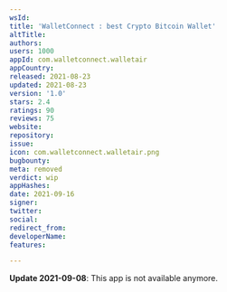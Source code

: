 ```yaml
---
wsId: 
title: 'WalletConnect : best Crypto Bitcoin Wallet'
altTitle: 
authors: 
users: 1000
appId: com.walletconnect.walletair
appCountry: 
released: 2021-08-23
updated: 2021-08-23
version: '1.0'
stars: 2.4
ratings: 90
reviews: 75
website: 
repository: 
issue: 
icon: com.walletconnect.walletair.png
bugbounty: 
meta: removed
verdict: wip
appHashes: 
date: 2021-09-16
signer: 
twitter: 
social: 
redirect_from: 
developerName: 
features: 

---
```


**Update 2021-09-08**: This app is not available anymore.

